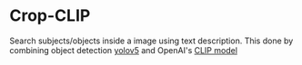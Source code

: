 # Crop-CLIP

Search subjects/objects inside a image using text description. This done by combining object detection [yolov5](https://github.com/ultralytics/yolov5) and OpenAI's [CLIP model](https://github.com/openai/CLIP)
